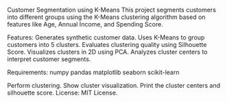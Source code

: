Customer Segmentation using K-Means
This project segments customers into different groups using the K-Means clustering algorithm based on features like Age, Annual Income, and Spending Score.

Features:
Generates synthetic customer data.
Uses K-Means to group customers into 5 clusters.
Evaluates clustering quality using Silhouette Score.
Visualizes clusters in 2D using PCA.
Analyzes cluster centers to interpret customer segments.

Requirements:
numpy
pandas
matplotlib
seaborn
scikit-learn

Perform clustering.
Show cluster visualization.
Print the cluster centers and silhouette score.
License:
MIT License.

